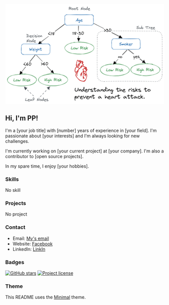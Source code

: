 ![Header image](exampleDT.png)

## Hi, I'm PP!

I'm a [your job title] with [number] years of experience in [your field]. I'm passionate about [your interests] and I'm always looking for new challenges.

I'm currently working on [your current project] at [your company]. I'm also a contributor to [open source projects].

In my spare time, I enjoy [your hobbies].

### Skills

No skill

### Projects

No project

### Contact

* Email: [My's email](22521090@gm.uit.edu.vn)
* Website: [Facebook](https://www.facebook.com/profile.php?id=100011784375442)
* LinkedIn: [LinkIn](https://www.linkedin.com/in/phan-nguy%E1%BB%85n-h%E1%BB%AFu-phong-342219280/)

### Badges

[![GitHub stars](https://img.shields.io/github/stars/your-username/your-project.svg?style=flat-square)](https://github.com/your-username/your-project)
[![Project license](https://img.shields.io/github/license/your-username/your-project.svg?style=flat-square)](https://github.com/your-username/your-project/blob/master/LICENSE)

### Theme

This README uses the [Minimal](https://github.com/sindresorhus/github-markdown-theme) theme.
